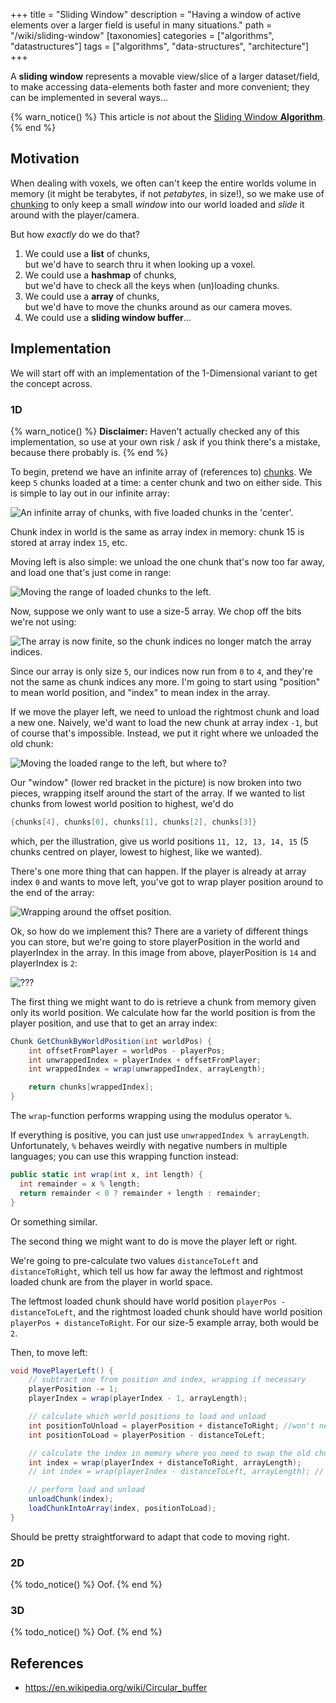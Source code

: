 +++
title = "Sliding Window"
description = "Having a window of active elements over a larger field is useful in many situations."
path = "/wiki/sliding-window"
[taxonomies]
categories = ["algorithms", "datastructures"]
tags = ["algorithms", "data-structures", "architecture"]
+++

A **sliding window** represents a movable view/slice of a larger dataset/field, to make accessing data-elements both faster and more convenient; they can be implemented in several ways...

<!-- more -->

{% warn_notice() %}
This article is *not* about the [Sliding Window **Algorithm**](https://favtutor.com/blogs/sliding-window-algorithm).
{% end %}

## Motivation

When dealing with voxels, we often can't keep the entire worlds volume in memory (it might be terabytes, if not *petabytes*, in size!), so we make use of [chunking](/wiki/chunking) to only keep a small *window* into our world loaded and *slide* it around with the player/camera.

But how *exactly* do we do that?

1. We could use a **list** of chunks,  
   but we'd have to search thru it when looking up a voxel.
2. We could use a **hashmap** of chunks,  
   but we'd have to check all the keys when (un)loading chunks.
3. We could use a **array** of chunks,  
   but we'd have to move the chunks around as our camera moves.
4. We could use a **sliding window buffer**...

## Implementation

We will start off with an implementation of the 1-Dimensional variant to get the concept across.

### 1D

{% warn_notice() %}
**Disclaimer:** Haven't actually checked any of this implementation, so use at your own risk / ask if you think there's a mistake, because there probably is.
{% end %}

To begin, pretend we have an infinite array of (references to) [chunks](/wiki/chunking). We keep `5` chunks loaded at a time: a center chunk and two on either side. This is simple to lay out in our infinite array:

![An infinite array of chunks, with five loaded chunks in the 'center'.](/wiki/sliding-window/image0.png)

Chunk index in world is the same as array index in memory: chunk 15 is stored at array index `15`, etc.

Moving left is also simple: we unload the one chunk that's now too far away, and load one that's just come in range:

![Moving the range of loaded chunks to the left.](/wiki/sliding-window/image1.png)

Now, suppose we only want to use a size-5 array. We chop off the bits we're not using:

![The array is now finite, so the chunk indices no longer match the array indices.](/wiki/sliding-window/image2.png)

Since our array is only size `5`, our indices now run from `0` to `4`, and they're not the same as chunk indices any more. I'm going to start using "position" to mean world position, and "index" to mean index in the array.

If we move the player left, we need to unload the rightmost chunk and load a new one. Naively, we'd want to load the new chunk at array index `-1`, but of course that's impossible.
Instead, we put it right where we unloaded the old chunk:

![Moving the loaded range to the left, but where to?](/wiki/sliding-window/image3.png)

Our "window" (lower red bracket in the picture) is now broken into two pieces, wrapping itself around the start of the array. If we wanted to list chunks from lowest world position to highest, we'd do

```c#
{chunks[4], chunks[0], chunks[1], chunks[2], chunks[3]}
```

which, per the illustration, give us world positions `11, 12, 13, 14, 15` (5 chunks centred on player, lowest to highest, like we wanted).

There's one more thing that can happen. If the player is already at array index `0` and wants to move left, you've got to wrap player position around to the end of the array:

![Wrapping around the offset position.](/wiki/sliding-window/image4.png)

Ok, so how do we implement this? There are a variety of different things you can store, but we're going to store playerPosition in the world and playerIndex in the array. In this image from above, playerPosition is `14` and playerIndex is `2`:

![???](/wiki/sliding-window/image5.png)

The first thing we might want to do is retrieve a chunk from memory given only its world position. We calculate how far the world position is from the player position, and use that to get an array index:

```c#
Chunk GetChunkByWorldPosition(int worldPos) {
    int offsetFromPlayer = worldPos - playerPos;
    int unwrappedIndex = playerIndex + offsetFromPlayer;
    int wrappedIndex = wrap(unwrappedIndex, arrayLength);

    return chunks[wrappedIndex];
}
```

The `wrap`-function performs wrapping using the modulus operator `%`.

If everything is positive, you can just use `unwrappedIndex % arrayLength`. Unfortunately, `%` behaves weirdly with negative numbers in multiple languages; you can use this wrapping function instead:

```c#
public static int wrap(int x, int length) {
  int remainder = x % length;
  return remainder < 0 ? remainder + length : remainder;
}
```

Or something similar.

The second thing we might want to do is move the player left or right.

We're going to pre-calculate two values `distanceToLeft` and `distanceToRight`, which tell us how far away the leftmost and rightmost loaded chunk are from the player in world space.

The leftmost loaded chunk should have world position `playerPos - distanceToLeft`, and the rightmost loaded chunk should have world position `playerPos + distanceToRight`. For our size-5 example array, both would be `2`.

Then, to move left:

```c#
void MovePlayerLeft() {
    // subtract one from position and index, wrapping if necessary
    playerPosition -= 1;
    playerIndex = wrap(playerIndex - 1, arrayLength);

    // calculate which world positions to load and unload
    int positionToUnload = playerPosition + distanceToRight; //won't need this
    int positionToLoad = playerPosition - distanceToLeft;

    // calculate the index in memory where you need to swap the old chunk to the new chunk
    int index = wrap(playerIndex + distanceToRight, arrayLength);
    // int index = wrap(playerIndex - distanceToLeft, arrayLength); // this would work too

    // perform load and unload
    unloadChunk(index);
    loadChunkIntoArray(index, positionToLoad);
}
```

Should be pretty straightforward to adapt that code to moving right.
<!-- Draw the rest of the f##king owl.-->

### 2D

{% todo_notice() %} Oof. {% end %}

### 3D

{% todo_notice() %} Oof. {% end %}

## References

- <https://en.wikipedia.org/wiki/Circular_buffer>
